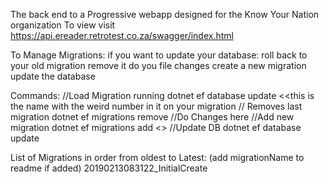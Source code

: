 The back end to a Progressive webapp designed for the Know Your Nation organization
To view visit https://api.ereader.retrotest.co.za/swagger/index.html


To Manage Migrations:
if you want to update your database:
roll back to your old migration
remove it
do you file changes
create a new migration
 update the database
 
Commands:
//Load Migration running
dotnet ef database update <migrationName> <<this is the name with the weird number in it on your migration
// Removes last migration
dotnet ef migrations remove
//Do Changes here
//Add new migration
dotnet ef migrations add <<migrationName>>
//Update DB
dotnet ef database update

List of Migrations in order from oldest to Latest: (add migrationName to readme if added)
20190213083122_InitialCreate

